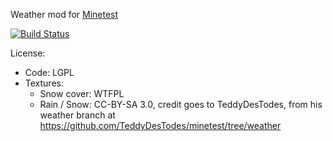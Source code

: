 Weather mod for [Minetest](http://minetest.net/)

[![Build Status](https://travis-ci.org/theFox6/minetest_mod_weather.svg?branch=master)](https://travis-ci.org/theFox6/minetest_mod_weather)

License:
- Code: LGPL
- Textures:
  - Snow cover: WTFPL
  - Rain / Snow: CC-BY-SA 3.0, credit goes to TeddyDesTodes, from his weather branch at https://github.com/TeddyDesTodes/minetest/tree/weather

